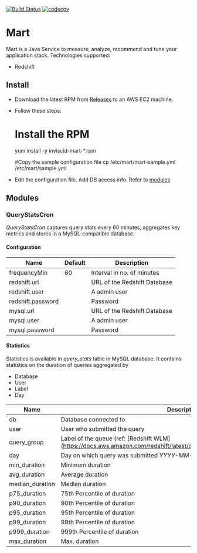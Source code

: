 [![Build Status](https://travis-ci.org/vrajat/mart.svg?branch=master)](https://travis-ci.org/vrajat/mart)
[![codecov](https://codecov.io/gh/vrajat/mart/branch/master/graph/badge.svg)](https://codecov.io/gh/vrajat/mart)

# Mart

Mart is a Java Service to measure, analyze, recommend and tune your application stack.
Technologies supported:

* Redshift

## Install

* Download the latest RPM from [Releases](https://github.com/vrajat/mart/releases) 
  to an AWS EC2 machine.
  
* Follow these steps: 


    # Install the RPM
    yum install -y inviscid-mart-*.rpm
    
    #Copy the sample configuration file
    cp /etc/mart/mart-sample.yml /etc/mart/sample.yml
    
 
 * Edit the configuration file. Add DB access info. Refer to [modules](#Modules)
 
 ## Modules
 ### QueryStatsCron
_QueryStatsCron_ captures query stats every 60 minutes, aggregates key metrics and stores
in a MySQL-compatible database. 

#### Configuration
|Name|Default|Description|  
|----|-------|-----------|
| frequencyMin|60|Interval in no. of minutes|
|redshift.url|<Empty>|URL of the Redshift Database|
|redshift.user|<Empty>|A admin user|
|redshift.password|<Empty>|Password|
|mysql.url|<Empty>|URL of the Redshift Database|
|mysql.user|<Empty>|A admin user|
|mysql.password|<Empty>|Password|

#### Statistics
Statistics is available in _query_stats_ table in MySQL database. It contains
statistics on the duration of queries aggregated by
* Database
* User
* Label
* Day

|Name|Description|
|----|-----------|
|db| Database connected to|
|user| User who submitted the query|
|query_group| Label of the queue (ref: [Redshift WLM] (https://docs.aws.amazon.com/redshift/latest/dg/c_workload_mngmt_classification.html)|
|day| Day on which query was submitted _YYYY-MM-DD_|
|min_duration| Minimum duration|
|avg_duration| Average duration|
|median_duration| Median duration|
|p75_duration| 75th Percentile of duration|
|p90_duration| 90th Percentile of duration|
|p95_duration| 95th Percentile of duration|
|p99_duration| 99th Percentile of duration|
|p999_duration| 999th Percentile of duration|
|max_duration| Max. duration|
 
